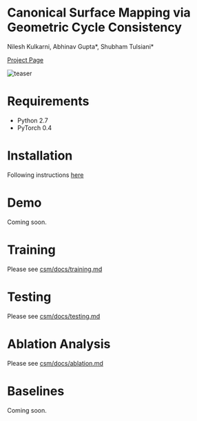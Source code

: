 # Canonical Surface Mapping via Geometric Cycle Consistency

Nilesh Kulkarni, Abhinav Gupta\*, Shubham Tulsiani\* 

[Project Page](https://nileshkulkarni.github.io/csm/)

![teaser](https://github.com/nileshkulkarni/csm/blob/gh-pages/resources/images/teaser.png)

# Requirements
-  Python 2.7
-  PyTorch 0.4


# Installation
Following instructions [here](installation.md)

# Demo
Coming soon.

# Training
Please see [csm/docs/training.md](csm/docs/training.md)

# Testing
Please see [csm/docs/testing.md](csm/docs/testing.md)

# Ablation Analysis
Please see [csm/docs/ablation.md](csm/docs/ablation.md)


# Baselines
Coming soon.

